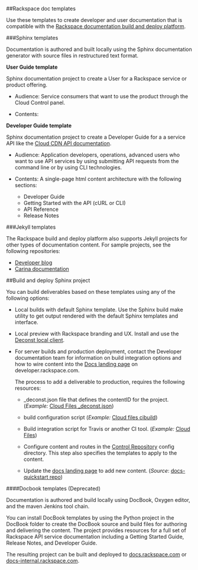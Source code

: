 
##Rackspace doc templates

Use these templates to create developer and user 
documentation that is compatible with the [Rackspace documentation 
build and deploy platform](https://github.com/deconst). 

###Sphinx templates

Documentation is authored and built locally using the Sphinx documentation generator with 
source files in restructured text format.

**User Guide template**

Sphinx documentation project to create a User for a Rackspace service or product offering.

- Audience: Service consumers that want to use the product through the Cloud Control panel.
   
- Contents:

**Developer Guide template**

Sphinx documentation project to create a Developer Guide for a a service API like the 
[Cloud CDN API documentation](https://developer.rackspace.com/docs/cdn/v1/developer-guide/).

- Audience:  Application developers, operations, advanced users who want to use API services by 
  using submitting API requests from the command line or by using CLI technologies.
  
- Contents: A single-page html content architecture with the following sections: 
  - Developer Guide
  - Getting Started with the API (cURL or CLI)
  - API Reference
  - Release Notes

###Jekyll templates

The Rackspace build and deploy platform also supports Jekyll projects for other types of documentation content. For sample projects, see the following repositories:

- [Developer blog](https://github.com/rackerlabs/docs-developer-blog)
- [Carina documentation](https://https://github.com/getcarina/getcarina.com)

##Build and deploy Sphinx project

You can build deliverables based on these templates using any of the following options:

- Local builds with default Sphinx template.
  Use the Sphinx build make utility to get output rendered 
  with the default Sphinx templates and interface. 

- Local preview with Rackspace branding and UX.
  Install and use the [Deconst local client](https://github.com/deconst/client).

- For server builds and production deployment, contact the Developer documentation team for information on build 
  integration options and how to wire content into the [Docs landing page](https://developer.rackspace.com/docs/) on 
  developer.rackspace.com. 
  
  The process to add a deliverable to production, requires the following resources:

  - _deconst.json file that defines the contentID for the project. (*Example:* [Cloud Files _deconst.json](https://github.com/rackerlabs/docs-cloud-files/blob/master/rst/dev-guide/_deconst.json)) 
  
  - build configuration script  (*Example:* [Cloud files cibuild](https://github.com/rackerlabs/docs-cloud-files/tree/master/script))
  
  - Build integration script for Travis or another CI tool.  (*Example:* [Cloud Files](https://github.com/rackerlabs/docs-cloud-files/blob/master/.travis.yml))
  
  - Configure content and routes in the [Control Repository](https://github.com/rackerlabs/nexus-control) config directory.  This step also specifies the templates to apply to the content.
  
  - Update the [docs landing page](https://developer.rackspace.com/docs/) to add new content. (*Source*: [docs-quickstart repo](https://github.com/rackerlabs/docs-quickstart/blob/master/index.rst))
   

####Docbook templates (Deprecated)

Documentation is authored and build locally using DocBook, Oxygen editor, and the maven 
Jenkins tool chain. 

You can install DocBook templates by using the Python project in the DocBook folder 
to create the DocBook source and build files for authoring and delivering the content. The 
project provides resources for a full set of Rackspace API service documentation including 
a Getting Started Guide, Release Notes, and Developer Guide.  

The resulting project can be built and deployed to [docs.rackspace.com](https://docs.rackspace.com) or 
[docs-internal.rackspace.com](https://docs-internal.rackspace.com).
